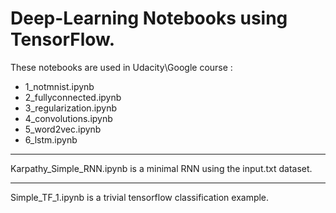 # Deep-Learning Notebooks using TensorFlow.

These notebooks are used in Udacity\Google course :
* 1_notmnist.ipynb
* 2_fullyconnected.ipynb
* 3_regularization.ipynb
* 4_convolutions.ipynb
* 5_word2vec.ipynb
* 6_lstm.ipynb

---

Karpathy_Simple_RNN.ipynb is a minimal RNN using the input.txt dataset.

---

Simple_TF_1.ipynb is a trivial tensorflow classification example.
